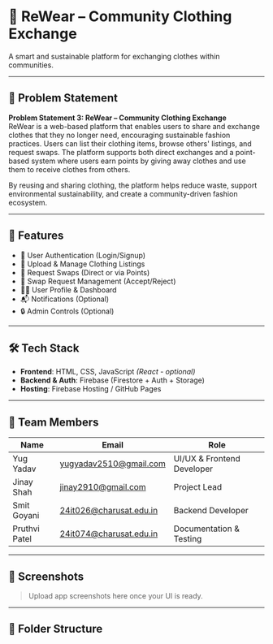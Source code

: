 # 👚 ReWear – Community Clothing Exchange

A smart and sustainable platform for exchanging clothes within communities.

---

## 🧩 Problem Statement

**Problem Statement 3: ReWear – Community Clothing Exchange**  
ReWear is a web-based platform that enables users to share and exchange clothes that they no longer need, encouraging sustainable fashion practices. Users can list their clothing items, browse others' listings, and request swaps. The platform supports both direct exchanges and a point-based system where users earn points by giving away clothes and use them to receive clothes from others.

By reusing and sharing clothing, the platform helps reduce waste, support environmental sustainability, and create a community-driven fashion ecosystem.

---

## 🚀 Features

- 👤 User Authentication (Login/Signup)
- 📸 Upload & Manage Clothing Listings
- 🔄 Request Swaps (Direct or via Points)
- 🧾 Swap Request Management (Accept/Reject)
- 🧑‍💼 User Profile & Dashboard
- 📬 Notifications (Optional)
- 🔒 Admin Controls (Optional)

---

## 🛠️ Tech Stack

- **Frontend**: HTML, CSS, JavaScript *(React - optional)*
- **Backend & Auth**: Firebase (Firestore + Auth + Storage)
- **Hosting**: Firebase Hosting / GitHub Pages

---

## 👥 Team Members

| Name           | Email                            | Role                     |
|----------------|----------------------------------|--------------------------|
| Yug Yadav      | yugyadav2510@gmail.com           | UI/UX & Frontend Developer |
| Jinay Shah     | jinay2910@gmail.com              | Project Lead             |
| Smit Goyani    | 24it026@charusat.edu.in          | Backend Developer        |
| Pruthvi Patel  | 24it074@charusat.edu.in          | Documentation & Testing  |

---

## 📸 Screenshots

> Upload app screenshots here once your UI is ready.

---

## 📂 Folder Structure

